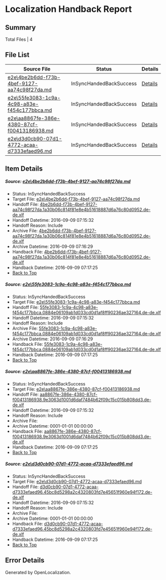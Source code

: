 # <a name='report-top'></a> Localization Handback Report

## Summary
 Total Files | 4

## File List
 Source File | Status | Details 
 ----------- | ------ | ------- 
 [e2e\4be2b6dd-f73b-4bef-9127-aa74c98f27da.md](https://github.com/OpenLocalizationTestOrg/ol-test0/blob/d2b17de7da1ff275e2b9e67501fb2a6d2e3e09c3/e2e/4be2b6dd-f73b-4bef-9127-aa74c98f27da.md) | InSyncHandedBackSuccess | [Details](#372f31b8c0e507a085156aff689982c57c5367233)
 [e2e\55fe3083-1c9a-4c98-a83e-f454c177bbca.md](https://github.com/OpenLocalizationTestOrg/ol-test0/blob/d2b17de7da1ff275e2b9e67501fb2a6d2e3e09c3/e2e/55fe3083-1c9a-4c98-a83e-f454c177bbca.md) | InSyncHandedBackSuccess | [Details](#d5254842e8e0804f3dcb356ad927bddeeaceb7724)
 [e2e\aa8867fe-386e-4380-87cf-f00413186938.md](https://github.com/OpenLocalizationTestOrg/ol-test0/blob/d2b17de7da1ff275e2b9e67501fb2a6d2e3e09c3/e2e/aa8867fe-386e-4380-87cf-f00413186938.md) | InSyncHandedBackSuccess | [Details](#9f6734c7a681e1834a9e05b68f892b0ce72a43999)
 [e2e\d3d0cb90-07d1-4772-acaa-d7333efaed96.md](https://github.com/OpenLocalizationTestOrg/ol-test0/blob/d2b17de7da1ff275e2b9e67501fb2a6d2e3e09c3/e2e/d3d0cb90-07d1-4772-acaa-d7333efaed96.md) | InSyncHandedBackSuccess | [Details](#0ed5836e7fdf082586c1a1ba37add8184dccd6de10)

## Item Details
##### <a name='372f31b8c0e507a085156aff689982c57c5367233'></a> Source: [e2e\4be2b6dd-f73b-4bef-9127-aa74c98f27da.md](https://github.com/OpenLocalizationTestOrg/ol-test0/blob/d2b17de7da1ff275e2b9e67501fb2a6d2e3e09c3/e2e/4be2b6dd-f73b-4bef-9127-aa74c98f27da.md)
* Status: InSyncHandedBackSuccess
* Target File: [e2e\4be2b6dd-f73b-4bef-9127-aa74c98f27da.md](https://github.com/OpenLocalizationTestOrg/ol-test0-dede/blob/f9a3204c07095a4930262306a864975b2d150a37/e2e/4be2b6dd-f73b-4bef-9127-aa74c98f27da.md)
* Handoff File: [4be2b6dd-f73b-4bef-9127-aa74c98f27da.1a30b06c814f81e8e4b51618887d6a76c80d0952.de-de.xlf](https://github.com/OpenLocalizationTestOrg/ol-test0-handoff/blob/9b7cda2ca7c3c69b83b044e78c5b1e28a7230fe7/ol-handoff/OpenLocalizationTestOrg/ol-test0-dede/yuwzho/ht/4be2b6dd-f73b-4bef-9127-aa74c98f27da.1a30b06c814f81e8e4b51618887d6a76c80d0952.de-de.xlf)
* Handoff Datetime: 2016-09-09 07:15:32
* Handoff Reason: Include
* Archive File: [4be2b6dd-f73b-4bef-9127-aa74c98f27da.1a30b06c814f81e8e4b51618887d6a76c80d0952.de-de.xlf](https://github.com/OpenLocalizationTestOrg/ol-test0-handoff/blob/7c574ab959d42aeb79590764ed66c886c81251ba/ol-archive/OpenLocalizationTestOrg/ol-test0-dede/yuwzho/ht/4be2b6dd-f73b-4bef-9127-aa74c98f27da.1a30b06c814f81e8e4b51618887d6a76c80d0952.de-de.xlf)
* Archive Datetime: 2016-09-09 07:16:29
* Handback File: [4be2b6dd-f73b-4bef-9127-aa74c98f27da.1a30b06c814f81e8e4b51618887d6a76c80d0952.de-de.xlf](https://github.com/OpenLocalizationTestOrg/ol-test0-handback/blob/3ceb0274787cbe6203e332bcb4f9ba42b1a5a072/ol-handback/OpenLocalizationTestOrg/ol-test0-dede/yuwzho/ht/4be2b6dd-f73b-4bef-9127-aa74c98f27da.1a30b06c814f81e8e4b51618887d6a76c80d0952.de-de.xlf)
* Handback Datetime: 2016-09-09 07:17:25
* [Back to Top](#report-top)

##### <a name='d5254842e8e0804f3dcb356ad927bddeeaceb7724'></a> Source: [e2e\55fe3083-1c9a-4c98-a83e-f454c177bbca.md](https://github.com/OpenLocalizationTestOrg/ol-test0/blob/d2b17de7da1ff275e2b9e67501fb2a6d2e3e09c3/e2e/55fe3083-1c9a-4c98-a83e-f454c177bbca.md)
* Status: InSyncHandedBackSuccess
* Target File: [e2e\55fe3083-1c9a-4c98-a83e-f454c177bbca.md](https://github.com/OpenLocalizationTestOrg/ol-test0-dede/blob/f9a3204c07095a4930262306a864975b2d150a37/e2e/55fe3083-1c9a-4c98-a83e-f454c177bbca.md)
* Handoff File: [55fe3083-1c9a-4c98-a83e-f454c177bbca.0884e06109ab1d033cd0d1af8ff90236ae327164.de-de.xlf](https://github.com/OpenLocalizationTestOrg/ol-test0-handoff/blob/9b7cda2ca7c3c69b83b044e78c5b1e28a7230fe7/ol-handoff/OpenLocalizationTestOrg/ol-test0-dede/yuwzho/ht/55fe3083-1c9a-4c98-a83e-f454c177bbca.0884e06109ab1d033cd0d1af8ff90236ae327164.de-de.xlf)
* Handoff Datetime: 2016-09-09 07:15:32
* Handoff Reason: Include
* Archive File: [55fe3083-1c9a-4c98-a83e-f454c177bbca.0884e06109ab1d033cd0d1af8ff90236ae327164.de-de.xlf](https://github.com/OpenLocalizationTestOrg/ol-test0-handoff/blob/7c574ab959d42aeb79590764ed66c886c81251ba/ol-archive/OpenLocalizationTestOrg/ol-test0-dede/yuwzho/ht/55fe3083-1c9a-4c98-a83e-f454c177bbca.0884e06109ab1d033cd0d1af8ff90236ae327164.de-de.xlf)
* Archive Datetime: 2016-09-09 07:16:29
* Handback File: [55fe3083-1c9a-4c98-a83e-f454c177bbca.0884e06109ab1d033cd0d1af8ff90236ae327164.de-de.xlf](https://github.com/OpenLocalizationTestOrg/ol-test0-handback/blob/3ceb0274787cbe6203e332bcb4f9ba42b1a5a072/ol-handback/OpenLocalizationTestOrg/ol-test0-dede/yuwzho/ht/55fe3083-1c9a-4c98-a83e-f454c177bbca.0884e06109ab1d033cd0d1af8ff90236ae327164.de-de.xlf)
* Handback Datetime: 2016-09-09 07:17:25
* [Back to Top](#report-top)

##### <a name='9f6734c7a681e1834a9e05b68f892b0ce72a43999'></a> Source: [e2e\aa8867fe-386e-4380-87cf-f00413186938.md](https://github.com/OpenLocalizationTestOrg/ol-test0/blob/d2b17de7da1ff275e2b9e67501fb2a6d2e3e09c3/e2e/aa8867fe-386e-4380-87cf-f00413186938.md)
* Status: InSyncHandedBackSuccess
* Target File: [e2e\aa8867fe-386e-4380-87cf-f00413186938.md](https://github.com/OpenLocalizationTestOrg/ol-test0-dede/blob/f9a3204c07095a4930262306a864975b2d150a37/e2e/aa8867fe-386e-4380-87cf-f00413186938.md)
* Handoff File: [aa8867fe-386e-4380-87cf-f00413186938.9e3063d1001d6daf7484b62f09c15c015b808dd3.de-de.xlf](https://github.com/OpenLocalizationTestOrg/ol-test0-handoff/blob/9b7cda2ca7c3c69b83b044e78c5b1e28a7230fe7/ol-handoff/OpenLocalizationTestOrg/ol-test0-dede/yuwzho/ht/aa8867fe-386e-4380-87cf-f00413186938.9e3063d1001d6daf7484b62f09c15c015b808dd3.de-de.xlf)
* Handoff Datetime: 2016-09-09 07:15:32
* Handoff Reason: Include
* Archive File: 
* Archive Datetime: 0001-01-01 00:00:00
* Handback File: [aa8867fe-386e-4380-87cf-f00413186938.9e3063d1001d6daf7484b62f09c15c015b808dd3.de-de.xlf](https://github.com/OpenLocalizationTestOrg/ol-test0-handback/blob/3ceb0274787cbe6203e332bcb4f9ba42b1a5a072/ol-handback/OpenLocalizationTestOrg/ol-test0-dede/yuwzho/ht/aa8867fe-386e-4380-87cf-f00413186938.9e3063d1001d6daf7484b62f09c15c015b808dd3.de-de.xlf)
* Handback Datetime: 2016-09-09 07:17:25
* [Back to Top](#report-top)

##### <a name='0ed5836e7fdf082586c1a1ba37add8184dccd6de10'></a> Source: [e2e\d3d0cb90-07d1-4772-acaa-d7333efaed96.md](https://github.com/OpenLocalizationTestOrg/ol-test0/blob/d2b17de7da1ff275e2b9e67501fb2a6d2e3e09c3/e2e/d3d0cb90-07d1-4772-acaa-d7333efaed96.md)
* Status: InSyncHandedBackSuccess
* Target File: [e2e\d3d0cb90-07d1-4772-acaa-d7333efaed96.md](https://github.com/OpenLocalizationTestOrg/ol-test0-dede/blob/f9a3204c07095a4930262306a864975b2d150a37/e2e/d3d0cb90-07d1-4772-acaa-d7333efaed96.md)
* Handoff File: [d3d0cb90-07d1-4772-acaa-d7333efaed96.45bc8d5298a2c4320803fd7e45651f960e94f172.de-de.xlf](https://github.com/OpenLocalizationTestOrg/ol-test0-handoff/blob/9b7cda2ca7c3c69b83b044e78c5b1e28a7230fe7/ol-handoff/OpenLocalizationTestOrg/ol-test0-dede/yuwzho/ht/d3d0cb90-07d1-4772-acaa-d7333efaed96.45bc8d5298a2c4320803fd7e45651f960e94f172.de-de.xlf)
* Handoff Datetime: 2016-09-09 07:15:32
* Handoff Reason: Include
* Archive File: 
* Archive Datetime: 0001-01-01 00:00:00
* Handback File: [d3d0cb90-07d1-4772-acaa-d7333efaed96.45bc8d5298a2c4320803fd7e45651f960e94f172.de-de.xlf](https://github.com/OpenLocalizationTestOrg/ol-test0-handback/blob/3ceb0274787cbe6203e332bcb4f9ba42b1a5a072/ol-handback/OpenLocalizationTestOrg/ol-test0-dede/yuwzho/ht/d3d0cb90-07d1-4772-acaa-d7333efaed96.45bc8d5298a2c4320803fd7e45651f960e94f172.de-de.xlf)
* Handback Datetime: 2016-09-09 07:17:25
* [Back to Top](#report-top)


## Error Details

Generated by OpenLocalization.
